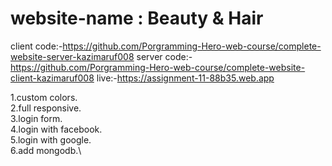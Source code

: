 # website-name : Beauty & Hair

client code:-https://github.com/Porgramming-Hero-web-course/complete-website-server-kazimaruf008
server code:- https://github.com/Porgramming-Hero-web-course/complete-website-client-kazimaruf008
live:-https://assignment-11-88b35.web.app

1.custom colors.\
2.full responsive.\
3.login form.\
4.login with facebook.\
5.login with google.\
6.add mongodb.\
